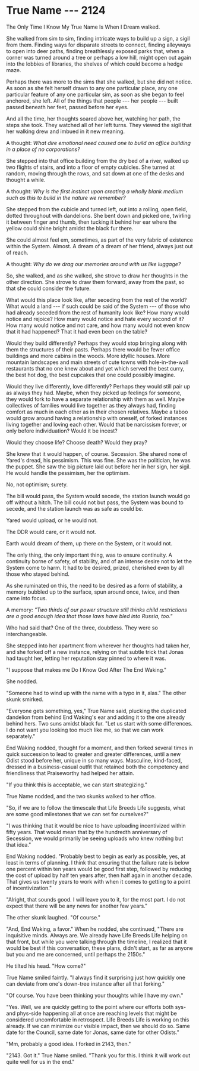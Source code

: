 # True Name --- 2124

The Only Time I Know My True Name Is When I Dream walked.

She walked from sim to sim, finding intricate ways to build up a sign, a sigil from them. Finding ways for disparate streets to connect, finding alleyways to open into deer paths, finding breathlessly exposed parks that, when a corner was turned around a tree or perhaps a low hill, might open out again into the lobbies of libraries, the shelves of which could become a hedge maze.

Perhaps there was more to the sims that she walked, but she did not notice. As soon as she felt herself drawn to any one particular place, any one particular feature of any one particular sim, as soon as she began to feel anchored, she left. All of the things that people --- her people --- built passed beneath her feet, passed before her eyes.

And all the time, her thoughts soared above her, watching her path, the steps she took. They watched all of her left turns. They viewed the sigil that her walking drew and imbued in it new meaning.

A thought: *What dire emotional need caused one to build an office building in a place of no corporations?*

She stepped into that office building from the dry bed of a river, walked up two flights of stairs, and into a floor of empty cubicles. She turned at random, moving through the rows, and sat down at one of the desks and thought a while.

A thought: *Why is the first instinct upon creating a wholly blank medium such as this to build in the nature we remember?*

She stepped from the cubicle and turned left, out into a rolling, open field, dotted throughout with dandelions. She bent down and picked one, twirling it between finger and thumb, then tucking it behind her ear where the yellow could shine bright amidst the black fur there.

She could almost feel em, sometimes, as part of the very fabric of existence within the System. Almost. A dream of a dream of her friend, always just out of reach.

A thought: *Why do we drag our memories around with us like luggage?*

So, she walked, and as she walked, she strove to draw her thoughts in the other direction. She strove to draw them forward, away from the past, so that she could consider the future.

What would this place look like, after seceding from the rest of the world? What would a land --- if such could be said of the System --- of those who had already seceded from the rest of humanity look like? How many would notice and rejoice? How many would notice and hate every second of it? How many would notice and not care, and how many would not even know that it had happened? That it had even been on the table?

Would they build differently? Perhaps they would stop bringing along with them the structures of their pasts. Perhaps there would be fewer office buildings and more cabins in the woods. More idyllic houses. More mountain landscapes and main streets of cute towns with hole-in-the-wall restaurants that no one knew about and yet which served the best curry, the best hot dog, the best cupcakes that one could possibly imagine.

Would they live differently, love differently? Perhaps they would still pair up as always they had. Maybe, when they picked up feelings for someone, they would fork to have a separate relationship with them as well. Maybe collectives of families would live together as they always had, finding comfort as much in each other as in their chosen relatives. Maybe a taboo would grow around having a relationship with oneself, of forked instances living together and loving each other. Would that be narcissism forever, or only before individuation? Would it be incest?

Would they choose life? Choose death? Would they pray?

She knew that it would happen, of course. Secession. She shared none of Yared's dread, his pessimism. This was fine. She was the politician, he was the puppet. She saw the big picture laid out before her in her sign, her sigil. He would handle the pessimism, her the optimism.

No, not optimism; surety.

The bill would pass, the System would secede, the station launch would go off without a hitch. The bill could not but pass, the System was bound to secede, and the station launch was as safe as could be.

Yared would upload, or he would not.

The DDR would care, or it would not.

Earth would dream of them, up there on the System, or it would not.

The only thing, the only important thing, was to ensure continuity. A continuity borne of safety, of stability, and of an intense desire not to let the System come to harm. It had to be desired, prized, cherished even by all those who stayed behind.

As she ruminated on this, the need to be desired as a form of stability, a memory bubbled up to the surface, spun around once, twice, and then came into focus.

A memory: *"Two thirds of our power structure still thinks child restrictions are a good enough idea that those laws have bled into Russia, too."*

Who had said that? One of the three, doubtless. They were so interchangeable.

She stepped into her apartment from wherever her thoughts had taken her, and she forked off a new instance, relying on that subtle trick that Jonas had taught her, letting her reputation stay pinned to where it was.

"I suppose that makes me Do I Know God After The End Waking."

She nodded.

"Someone had to wind up with the name with a typo in it, alas." The other skunk smirked.

"Everyone gets something, yes," True Name said, plucking the duplicated dandelion from behind End Waking's ear and adding it to the one already behind hers. Two suns amidst black fur. "Let us start with some differences. I do not want you looking too much like me, so that we can work separately."

End Waking nodded, thought for a moment, and then forked several times in quick succession to lead to greater and greater differences, until a new Odist stood before her, unique in so many ways. Masculine, kind-faced, dressed in a business-casual outfit that retained both the competency and friendliness that Praiseworthy had helped her attain.

"If you think this is acceptable, we can start strategizing."

True Name nodded, and the two skunks walked to her office.

"So, if we are to follow the timescale that Life Breeds Life suggests, what are some good milestones that we can set for ourselves?"

"I was thinking that it would be nice to have uploading incentivized within fifty years. That would mean that by the hundredth anniversary of Secession, we would primarily be seeing uploads who knew nothing but that idea."

End Waking nodded. "Probably best to begin as early as possible, yes, at least in terms of planning. I think that ensuring that the failure rate is below one percent within ten years would be good first step, followed by reducing the cost of upload by half ten years after, then half again in another decade. That gives us twenty years to work with when it comes to getting to a point of incentivization."

"Alright, that sounds good. I will leave you to it, for the most part. I do not expect that there will be any news for another few years."

The other skunk laughed. "Of course."

"And, End Waking, a favor." When he nodded, she continued, "There are inquisitive minds. Always are. We already have Life Breeds Life helping on that front, but while you were talking through the timeline, I realized that it would be best if this conversation, these plans, didn't start, as far as anyone but you and me are concerned, until perhaps the 2150s."

He tilted his head. "How come?"

True Name smiled faintly. "I always find it surprising just how quickly one can deviate from one's down-tree instance after all that forking."

"Of course. You have been thinking your thoughts while I have my own."

"Yes. Well, we are quickly getting to the point where our efforts both sys- and phys-side happening all at once are reaching levels that might be considered uncomfortable in retrospect. Life Breeds Life is working on this already. If we can minimize our visible impact, then we should do so. Same date for the Council, same date for Jonas, same date for other Odists."

"Mm, probably a good idea. I forked in 2143, then."

"2143. Got it." True Name smiled. "Thank you for this. I think it will work out quite well for us in the end."

